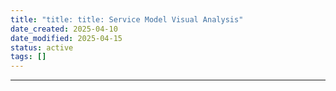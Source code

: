 ```yaml
---
title: "title: title: Service Model Visual Analysis"
date_created: 2025-04-10
date_modified: 2025-04-15
status: active
tags: []
---
```


---


